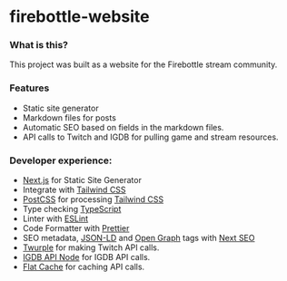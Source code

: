 # firebottle-website

### What is this?
This project was built as a website for the Firebottle stream community.

### Features
- Static site generator
- Markdown files for posts
- Automatic SEO based on fields in the markdown files.
- API calls to Twitch and IGDB for pulling game and stream resources.

### Developer experience:

- [Next.js](https://nextjs.org) for Static Site Generator
- Integrate with [Tailwind CSS](https://tailwindcss.com)
- [PostCSS](https://postcss.org) for processing [Tailwind CSS](https://tailwindcss.com)
- Type checking [TypeScript](https://www.typescriptlang.org)
- Linter with [ESLint](https://eslint.org)
- Code Formatter with [Prettier](https://prettier.io)
- SEO metadata, [JSON-LD](https://developers.google.com/search/docs/guides/intro-structured-data) and [Open Graph](https://ogp.me/) tags with [Next SEO](https://github.com/garmeeh/next-seo)
- [Twurple](https://twurple.js.org) for making Twitch API calls.
- [IGDB API Node](https://www.npmjs.com/package/igdb-api-node) for IGDB API calls.
- [Flat Cache](https://github.com/royriojas/flat-cache) for caching API calls.
